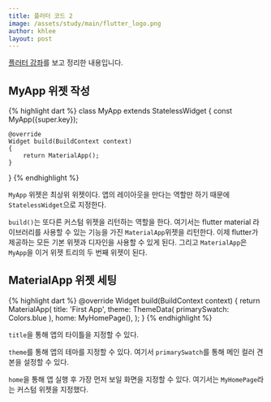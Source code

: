 ```yaml
---
title: 플러터 코드 2
image: /assets/study/main/flutter_logo.png
author: khlee
layout: post
---
```


[플러터 강좌](https://youtu.be/bapuCsJXBdc?si=FKnDl7BNH93siC9V)를 보고 정리한 내용입니다.

## MyApp 위젯 작성

{% highlight dart %}
class MyApp extends StatelessWidget
{
	const MyApp({super.key});

	@override
	Widget build(BuildContext context)
	{
		return MaterialApp();
	}
}
{% endhighlight %}

`MyApp` 위젯은 최상위 위젯이다. 앱의 레이아웃을 만다는 역할만 하기 때문에 `StatelessWidget`으로 지정한다.

`build()`는 또다른 커스텀 위젯을 리턴하는 역할을 한다. 여기서는 flutter material 라이브러리를 사용할 수 있는 기능을 가진 `MaterialApp`위젯을 리턴한다. 이제 flutter가 제공하는 모든 기본 위젯과 디자인을 사용할 수 있게 된다. 그리고 `MaterialApp`은 `MyApp`을 이거 위젯 트리의 두 번째 위젯이 된다.

## MaterialApp 위젯 세팅

{% highlight dart %}
@override
Widget build(BuildContext context)
{
	return MaterialApp(
		title: 'First App',
		theme: ThemeData(
			primarySwatch: Colors.blue
		),
		home: MyHomePage(),
	);
}
{% endhighlight %}

`title`을 통해 앱의 타이틀을 지정할 수 있다.

`theme`를 통해 앱의 테마를 지정할 수 있다. 여기서 `primarySwatch`를 통해 메인 컬러 견본을 설정할 수 있다.

`home`을 통해 앱 실행 후 가장 먼저 보일 화면을 지정할 수 있다. 여기서는 `MyHomePage`라는 커스텀 위젯을 지정했다.
